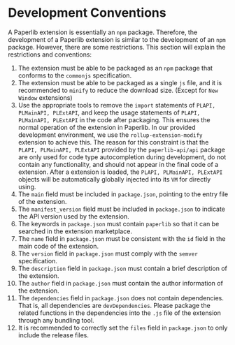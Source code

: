 # Development Conventions

A Paperlib extension is essentially an `npm` package. Therefore, the development of a Paperlib extension is similar to the development of an `npm` package. However, there are some restrictions. This section will explain the restrictions and conventions:

1. The extension must be able to be packaged as an `npm` package that conforms to the `commonjs` specification.
2. The extension must be able to be packaged as a single `js` file, and it is recommended to `minify` to reduce the download size. (Except for `New Window` extensions)
3. Use the appropriate tools to remove the `import` statements of `PLAPI, PLMainAPI, PLExtAPI`, and keep the usage statements of `PLAPI, PLMainAPI, PLExtAPI` in the code after packaging. This ensures the normal operation of the extension in Paperlib. In our provided development environment, we use the `rollup-extension-modify` extension to achieve this. The reason for this constraint is that the `PLAPI, PLMainAPI, PLExtAPI` provided by the `paperlib-api/api` package are only used for code type autocompletion during development, do not contain any functionality, and should not appear in the final code of a extension. After a extension is loaded, the `PLAPI, PLMainAPI, PLExtAPI` objects will be automatically globally injected into its `VM` for directly using.
4. The `main` field must be included in `package.json`, pointing to the entry file of the extension.
5. The `manifest_version` field must be included in `package.json` to indicate the API version used by the extension.
6. The keywords in `package.json` must contain `paperlib` so that it can be searched in the extension marketplace.
7. The `name` field in `package.json` must be consistent with the `id` field in the main code of the extension.
8. The `version` field in `package.json` must comply with the `semver` specification.
9. The `description` field in `package.json` must contain a brief description of the extension.
10. The `author` field in `package.json` must contain the author information of the extension.
11. The `dependencies` field in `package.json` does not contain dependencies. That is, all dependencies are `devDependencies`. Please package the related functions in the dependencies into the `.js` file of the extension through any bundling tool.
12. It is recommended to correctly set the `files` field in `package.json` to only include the release files.

